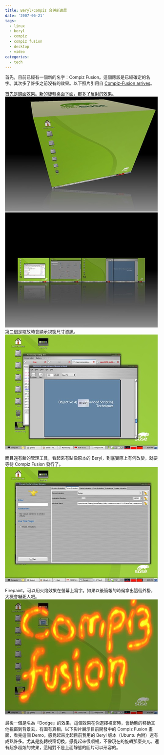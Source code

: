 ```yaml
---
title: Beryl/Compiz 合併新進展
date: '2007-06-21'
tags:
  - linux
  - beryl
  - compiz
  - compiz fusion
  - desktop
  - video
categories:
  - tech
---
```

首先，目前已經有一個新的名字：Compiz Fusion。這個應該是已經確定的名字。其次多了許多之前沒有的效果。以下照片引用自 [Compiz-Fusion arrives](http://dev.beryl-project.org/%7Ecyberorg/beryl/36/compiz-fusion-arrives/ "Permanent Link: Compiz-Fusion arrives")。  
  
首先是鏡面效果。新的旋轉桌面下面，都多了反射的效果。  
[![575818675_d0611efcd3_o](images/0.jpg)](http://www.flickr.com/photos/yurenju/578147721/ "相片分享") [![575820351_d66639eecd_o](images/1.jpg)](http://www.flickr.com/photos/yurenju/578163490/ "相片分享")  
第二個是縮放時會顯示視窗尺寸資訊。  
[![575672286_2ffda9c2fd_o](images/2.jpg)](http://www.flickr.com/photos/yurenju/578146233/ "相片分享")  
  
而且還有新的管理工具，看起來有點像原本的 Beryl，到底實際上有何改變，就要等待 Compiz Fusion 發行了。  
[![575830401_9908009bef_o](images/3.jpg)](http://www.flickr.com/photos/yurenju/578164016/ "相片分享")  
  
Firepaint，可以用火焰效果在螢幕上寫字。如果以後簡報的時候拿出這個外掛，大概會嚇死人吧。  
[![575679264_683462fb48_o](images/4.jpg)](http://www.flickr.com/photos/yurenju/578162576/ "相片分享")  
  
最後一個是名為『Dodge』的效果，這個效果在你選擇視窗時，會動態的移動其他視窗到背景去，有圖有真相，以下影片展示目前開發中的 Compiz Fusion 畫面，看完這個 Demo，感覺起來比起目前我用的 Beryl 版本（Ubuntu 內附）還有成熟許多。尤其是旋轉視窗切換，感覺起來很順暢，不像現在的旋轉那麼突兀。還有超多超炫的效果，這絕對不是上面靜態的圖片可以形容的。